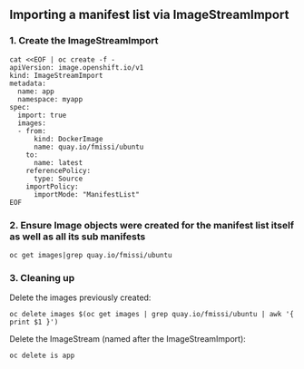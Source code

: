 ## Importing a manifest list via ImageStreamImport

### 1. Create the ImageStreamImport

```
cat <<EOF | oc create -f -
apiVersion: image.openshift.io/v1
kind: ImageStreamImport
metadata:
  name: app
  namespace: myapp
spec:
  import: true
  images:
  - from:
      kind: DockerImage
      name: quay.io/fmissi/ubuntu
    to:
      name: latest
    referencePolicy:
      type: Source
    importPolicy:
      importMode: "ManifestList"
EOF
```

### 2. Ensure Image objects were created for the manifest list itself as well as all its sub manifests

```
oc get images|grep quay.io/fmissi/ubuntu
```

### 3. Cleaning up

Delete the images previously created:
```
oc delete images $(oc get images | grep quay.io/fmissi/ubuntu | awk '{ print $1 }')
```

Delete the ImageStream (named after the ImageStreamImport):
```
oc delete is app
```
